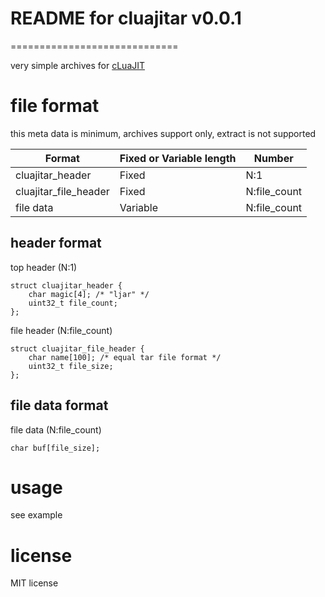 # README for cluajitar v0.0.1
=============================

very simple archives for [cLuaJIT](https://github.com/wordijp/cLuaJIT)

# file format

this meta data is minimum, archives support only, extract is not supported

|Format|Fixed or Variable length|Number|
|---|---|---|
|cluajitar_header|Fixed|N:1|
|cluajitar_file_header|Fixed|N:file_count|
|file data|Variable|N:file_count|


## header format

top header (N:1)

```
struct cluajitar_header {
	char magic[4]; /* "ljar" */
	uint32_t file_count;
};
```


file header (N:file_count)

```
struct cluajitar_file_header {
	char name[100]; /* equal tar file format */
	uint32_t file_size;
};
```


## file data format

file data (N:file_count)

```
char buf[file_size];
```


# usage

see example


# license

MIT license
